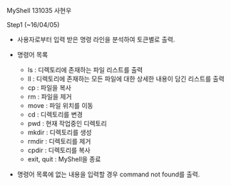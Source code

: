 MyShell
131035 사현우

Step1 (~16/04/05)

- 사용자로부터 입력 받은 명령 라인을 분석하여 토큰별로 출력.

- 명령어 목록
	- ls : 디렉토리에 존재하는 파일 리스트를 출력
	- ll : 디렉토리에 존재하는 모든 파일에 대한 상세한 내용이 담긴 리스트를 출력
	- cp : 파일을 복사
	- rm : 파일을 제거 
	- move : 파일 위치를 이동
	- cd : 디렉토리를 변경
	- pwd : 현재 작업중인 디렉토리
	- mkdir : 디렉토리를 생성
	- rmdir : 디렉토리를 제거
	- cpdir : 디렉토리를 복사
	- exit, quit : MyShell을 종료

- 명령어 목록에 없는 내용을 입력할 경우 command not found를 출력.
